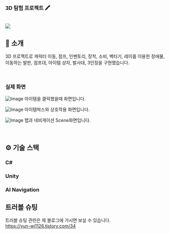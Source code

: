 
 ### 3D 탐험 프로젝트 🖍️
 
 <br/> [<img src="https://img.shields.io/badge/프로젝트 기간-2025.03.06~2025.03.11-fab2ac?style=flat&logo=&logoColor=white" />]()
 
 </div> 
 
 ## 📝 소개
 3D 프로젝트로 캐릭터 이동, 점프, 인벤토리, 장착, 소비, 벽타기, 레이를 이용한 장애물, 이동하는 발판, 점프대, 아이템 상자, 발사대, 3인칭을 구현했습니다.
 
 
 <br />
 
 ### 실제 화면

 ![Image](https://github.com/user-attachments/assets/5da4a3ef-e7ad-4993-a650-32fac5301b05)
 아이템을 클릭했을때 화면입니다.
 
 

 ![Image](https://github.com/user-attachments/assets/ce991723-f875-4f36-91d5-16b8d99ad1b2)
 아이템박스와 상호작용 화면입니다.


 ![Image](https://github.com/user-attachments/assets/a55ea5d0-b64c-4a00-8141-7a8607b4648f)
 맵과 네비게이션 Scene화면입니다.


 
 
 <br />
 
 ## ⚙ 기술 스택
 ### C#
 ### Unity
 ### AI Navigation
 </div> 

 
 ## 트러블 슈팅
트러블 슈팅 관련은 제 블로그에 가시면 보실 수 있습니다.<br />
https://yun-wj1126.tistory.com/34


